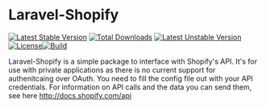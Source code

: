 # Laravel-Shopify

[![Latest Stable Version](https://poser.pugx.org/mochaka/laravel-shopify/v/stable.png)](https://packagist.org/packages/mochaka/laravel-shopify) [![Total Downloads](https://poser.pugx.org/mochaka/laravel-shopify/downloads.png)](https://packagist.org/packages/mochaka/laravel-shopify) [![Latest Unstable Version](https://poser.pugx.org/mochaka/laravel-shopify/v/unstable.png)](https://packagist.org/packages/mochaka/laravel-shopify) [![License](https://poser.pugx.org/mochaka/laravel-shopify/license.png)](https://packagist.org/packages/mochaka/laravel-shopify)[![Build](https://travis-ci.org/Mochaka/laravel-shopify.svg?branch=master)](https://travis-ci.org/Mochaka/laravel-shopify)

Laravel-Shopify is a simple package to interface with Shopify's API. It's for use with private applications as there is no current support for authenitcaing over OAuth. You need to fill the config file out with your API credentials. For information on API calls and the data you can send them, see here http://docs.shopify.com/api
